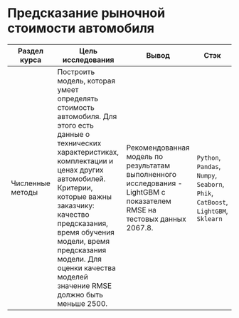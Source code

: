 # Предсказание рыночной стоимости автомобиля

Раздел курса| Цель исследования | Вывод | Стэк
------------- |------------------|---------------- | -----------------------
Численные методы |Построить модель, которая умеет определять стоимость автомобиля. Для этого есть данные о технических характеристиках, комплектации и ценах других автомобилей. Критерии, которые важны заказчику: качество предсказания, время обучения модели, время предсказания модели. Для оценки качества моделей значение RMSE должно быть меньше 2500. | Рекомендованная модель по результатам выполненного исследования - LightGBM с показателем RMSE на тестовых данных 2067.8. | `Python`, `Pandas`, `Numpy`, `Seaborn`, `Phik`, `CatBoost`, `LightGBM`, `Sklearn`
